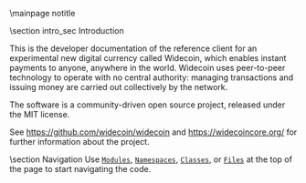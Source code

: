 \mainpage notitle

\section intro_sec Introduction

This is the developer documentation of the reference client for an experimental new digital currency called Widecoin,
which enables instant payments to anyone, anywhere in the world. Widecoin uses peer-to-peer technology to operate
with no central authority: managing transactions and issuing money are carried out collectively by the network.

The software is a community-driven open source project, released under the MIT license.

See https://github.com/widecoin/widecoin and https://widecoincore.org/ for further information about the project.

\section Navigation
Use <a href="modules.html"><code>Modules</code></a>, <a href="namespaces.html"><code>Namespaces</code></a>, <a href="classes.html"><code>Classes</code></a>, or <a href="files.html"><code>Files</code></a> at the top of the page to start navigating the code.

